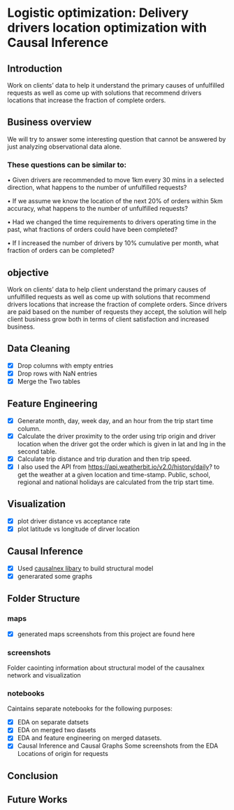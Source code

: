 # Logistic optimization: Delivery drivers location optimization with Causal Inference
## Introduction
Work  on clients’ data to help it understand the primary causes of unfulfilled requests as well as come up with solutions that recommend drivers locations that increase the fraction of complete orders. 

## Business overview
We will try to answer some interesting question that cannot be answered by just analyzing observational data alone.

### These questions can be similar to:

• Given drivers are recommended to move 1km every 30 mins in a selected direction, what happens to the number of unfulfilled requests?

• If we assume we know the location of the next 20% of orders within 5km accuracy, what happens to the number of unfulfilled requests?

• Had we changed the time requirements to drivers operating time in the past, what fractions of orders could have been completed?

• If I increased the number of drivers by 10% cumulative per month, what fraction of orders can be completed?


## objective

Work  on clients’ data to help client understand the primary causes of unfulfilled requests as well as come up with solutions that recommend drivers locations that increase the fraction of complete orders. Since drivers are paid based on the number of requests they accept, the solution will help client business grow both in terms of client satisfaction and increased business. 

## Data Cleaning
- [x] Drop columns with empty entries
 - [x] Drop rows with NaN entries
- [x]  Merge the Two tables
## Feature Engineering
- [x] Generate month, day, week day, and an hour from the trip start time column.
- [x] Calculate the driver proximity to the order using trip origin and driver location when the driver got the order which is given in lat and lng in the second table.
 - [x] Calculate trip distance and trip duration and then trip speed.
- [x] I also used the API from https://api.weatherbit.io/v2.0/history/daily? to get the weather at a given location and time-stamp.
 Public, school, regional and national holidays are calculated from the trip start time.
## Visualization
 - [x]  plot driver distance vs acceptance rate
 - [x]  plot latitude vs longitude of dirver location
## Causal Inference
- [x] Used [causalnex libary](https://causalnex.readthedocs.io/en/latest/03_tutorial/01_first_tutorial.html) to build structural model
- [x] generarated some graphs
## Folder Structure

###  maps
 - [x] generated maps screenshots from this project  are found here
 
 ###  screenshots
 Folder caointing information about structural model of the causalnex network and visualization

### notebooks
Caintains separate notebooks for the following purposes:

 - [x] EDA on  separate datsets 
 - [x] EDA on merged two dasets 
  - [x]  EDA and feature engineering on merged datasets.
 - [x] Causal Inference and Causal Graphs
Some screenshots from the EDA
Locations of origin for requests

## Conclusion
## Future Works
